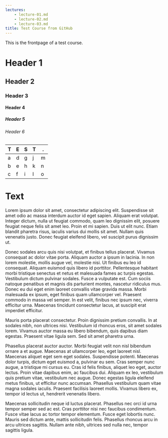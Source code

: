 ```yaml
---
lectures:
    - lecture-01.md
    - lecture-02.md
    - lecture-03.md
title: Test Course from GitHub
---
```


This is the frontpage of a test course.

# Header 1

## Header 2

### Header 3

#### Header 4

##### Header 5

###### Header 6

| T | E | S | T | . |
|---|---|---|---|---|
| a | d | g | j | m |
| b | e | h | k | n |
| c | f | i | l | o |

# Text
Lorem ipsum dolor sit amet, consectetur adipiscing elit. Suspendisse sit amet odio ac massa interdum auctor id eget sapien. Aliquam erat volutpat. Integer dictum, nulla ut feugiat commodo, quam leo dignissim elit, posuere feugiat neque felis sit amet leo. Proin et mi sapien. Duis ut elit nunc. Etiam blandit pharetra risus, iaculis varius dui mollis sit amet. Nullam quis venenatis justo. Donec feugiat eleifend libero, vel suscipit purus dignissim ut.

Donec sodales arcu quis nisi volutpat, et finibus tellus placerat. Vivamus consequat ac dolor vitae porta. Aliquam auctor a ipsum in lacinia. In non lorem molestie, mollis augue vel, molestie nisi. Ut finibus eu leo id consequat. Aliquam euismod quis libero id porttitor. Pellentesque habitant morbi tristique senectus et netus et malesuada fames ac turpis egestas. Vestibulum dictum pulvinar sodales. Fusce a vulputate est. Cum sociis natoque penatibus et magnis dis parturient montes, nascetur ridiculus mus. Donec eu dui eget enim laoreet convallis vitae gravida massa. Morbi malesuada ex ipsum, eget finibus quam ullamcorper vel. Praesent commodo in massa vel semper. In est velit, finibus nec ipsum nec, viverra efficitur urna. Maecenas tincidunt consectetur lacus, at suscipit erat imperdiet efficitur.

Mauris porta placerat consectetur. Proin dignissim pretium convallis. In at sodales nibh, non ultrices nisi. Vestibulum id rhoncus eros, sit amet sodales lorem. Vivamus auctor massa eu libero bibendum, quis dapibus diam egestas. Praesent vitae ligula sem. Sed sit amet pharetra urna.

Phasellus placerat auctor auctor. Morbi feugiat velit non nisl bibendum ornare a et augue. Maecenas at ullamcorper leo, eget laoreet nisl. Maecenas aliquet eget sem eget sodales. Suspendisse potenti. Maecenas dolor turpis, dictum eget euismod a, pulvinar eu sem. Cras semper nunc augue, a tristique mi cursus eu. Cras id felis finibus, aliquet leo eget, auctor lectus. Proin vitae dapibus enim, ac faucibus dui. Aliquam ex leo, vestibulum quis pretium vitae, vestibulum nec augue. Donec egestas ligula eleifend metus finibus, ut efficitur nunc accumsan. Phasellus vestibulum quam vitae magna sodales iaculis. Praesent facilisis laoreet mollis. Vivamus libero ex, tempor id lectus ut, hendrerit venenatis libero.

Maecenas sollicitudin neque id luctus placerat. Phasellus nec orci id urna tempor semper sed ac est. Cras porttitor nisi nec faucibus condimentum. Fusce vitae lacus ac tortor tempor elementum. Fusce eget lobortis nunc. Mauris sed dictum ante, mattis sollicitudin felis. Phasellus rhoncus arcu in arcu ultrices sagittis. Nullam ante nibh, ultrices sed nulla nec, tempor sagittis ligula.
